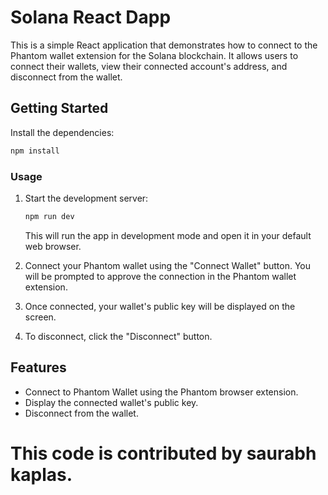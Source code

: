 # Solana React Dapp
This is a simple React application that demonstrates how to connect to the Phantom wallet extension for the Solana blockchain. It allows users to connect their wallets, view their connected account's address, and disconnect from the wallet.

## Getting Started

Install the dependencies:

   ```bash
   npm install
   ```

### Usage

1. Start the development server:

   ```bash
   npm run dev
   ```

   This will run the app in development mode and open it in your default web browser.

2. Connect your Phantom wallet using the "Connect Wallet" button. You will be prompted to approve the connection in the Phantom wallet extension.

3. Once connected, your wallet's public key will be displayed on the screen.

4. To disconnect, click the "Disconnect" button.

## Features

- Connect to Phantom Wallet using the Phantom browser extension.
- Display the connected wallet's public key.
- Disconnect from the wallet.


# This code is contributed by saurabh kaplas.
